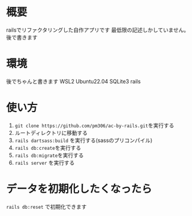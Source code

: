 # 概要
railsでリファクタリングした自作アプリです
最低限の記述しかしていません。後で書きます

# 環境
後でちゃんと書きます
WSL2
Ubuntu22.04
SQLite3
rails

# 使い方

1. `git clone https://github.com/pm306/ac-by-rails.git`を実行する
2. ルートディレクトリに移動する
3. `rails dartsass:build` を実行する(sassのプリコンパイル)
4. `rails db:create`を実行する
5. `rails db:migrate`を実行する
6. `rails server` を実行する

# データを初期化したくなったら
`rails db:reset` で初期化できます
